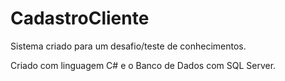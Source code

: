 # CadastroCliente

Sistema criado para um desafio/teste de conhecimentos.

Criado com linguagem C# e o Banco de Dados com SQL Server.
